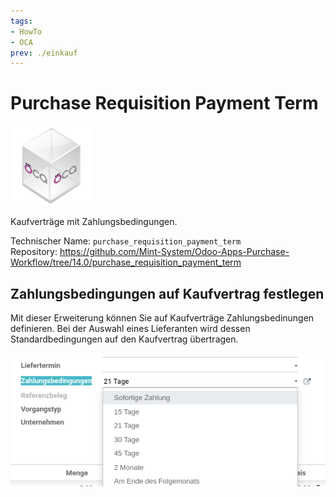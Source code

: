 ```yaml
---
tags:
- HowTo
- OCA
prev: ./einkauf
---
```

# Purchase Requisition Payment Term
![icon_oca_app](assets/icon_oca_app.png)

Kaufverträge mit Zahlungsbedingungen.

Technischer Name: `purchase_requisition_payment_term`\
Repository: <https://github.com/Mint-System/Odoo-Apps-Purchase-Workflow/tree/14.0/purchase_requisition_payment_term>

## Zahlungsbedingungen auf Kaufvertrag festlegen

Mit dieser Erweiterung können Sie auf Kaufverträge Zahlungsbedinungen definieren. Bei der Auswahl eines Lieferanten wird dessen Standardbedingungen auf den Kaufvertrag übertragen. 

![](assets/Purchase%20Requisition%20Payment%20Term.png)